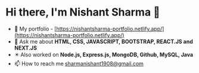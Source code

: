 # Hi there, I'm Nishant Sharma 👋

- 🧧 My portfolio - [https://nishantsharma-portfolio.netlify.app/](https://nishantsharma-portfolio.netlify.app/)
- 💬 Ask me about **HTML, CSS, JAVASCRIPT, BOOTSTRAP, REACT.JS and NEXT.JS**
- ✴️ Also worked on **Node.js, Express.js, MongoDB, Github, MySQL, Java**
- 📫 How to reach me sharmanishant1908@gmail.com
